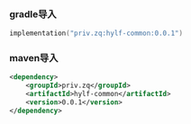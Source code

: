 ### gradle导入

```kotlin
implementation("priv.zq:hylf-common:0.0.1")
```

### maven导入

```xml
<dependency>
    <groupId>priv.zq</groupId>
    <artifactId>hylf-common</artifactId>
    <version>0.0.1</version>
</dependency>
```
